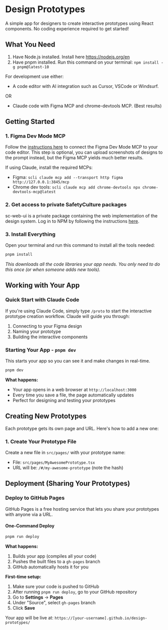 # Design Prototypes

A simple app for designers to create interactive prototypes using React components. No coding experience required to get started!

## What You Need

1. Have Node.js installed. Install here https://nodejs.org/en
2. Have pnpm installed. Run this command on your terminal: `npm install -g pnpm@latest-10`

For development use either:

- A code editor with AI integration such as Cursor, VSCode or Windsurf.

OR

- Claude code with Figma MCP and chrome-devtools MCP. (Best results)

## Getting Started

### 1. Figma Dev Mode MCP

Follow the [instructions here](https://help.figma.com/hc/en-us/articles/32132100833559-Guide-to-the-Dev-Mode-MCP-Server) to connect the Figma Dev Mode MCP to your code editor. This step is optional, you can upload screenshots of designs to the prompt instead, but the Figma MCP yields much better results.

If using Claude, install the required MCPs:

- Figma: `scli claude mcp add --transport http figma http://127.0.0.1:3845/mcp`
- Chrome dev tools: `scli claude mcp add chrome-devtools npx chrome-devtools-mcp@latest`

### 2. Get access to private SafetyCulture packages

sc-web-ui is a private package containing the web implementation of the design system. Log in to NPM by following the instructions [here](<https://safetyculture.atlassian.net/wiki/spaces/ENG/pages/11371232/HOW+TO+use+NPM+private+packages#Authentication-(Logging-in)>).

### 3. Install Everything

Open your terminal and run this command to install all the tools needed:

```bash
pnpm install
```

_This downloads all the code libraries your app needs. You only need to do this once (or when someone adds new tools)._

## Working with Your App

### Quick Start with Claude Code

If you're using Claude Code, simply type `/proto` to start the interactive prototype creation workflow. Claude will guide you through:

1. Connecting to your Figma design
2. Naming your prototype
3. Building the interactive components

### Starting Your App - `pnpm dev`

This starts your app so you can see it and make changes in real-time.

```bash
pnpm dev
```

**What happens:**

- Your app opens in a web browser at `http://localhost:3000`
- Every time you save a file, the page automatically updates
- Perfect for designing and testing your prototypes

## Creating New Prototypes

Each prototype gets its own page and URL. Here's how to add a new one:

### 1. Create Your Prototype File

Create a new file in `src/pages/` with your prototype name:

- File: `src/pages/MyAwesomePrototype.tsx`
- URL will be: `/#/my-awesome-prototype` (note the hash)

## Deployment (Sharing Your Prototypes)

### Deploy to GitHub Pages

GitHub Pages is a free hosting service that lets you share your prototypes with anyone via a URL.

#### One-Command Deploy

```bash
pnpm run deploy
```

**What happens:**

1. Builds your app (compiles all your code)
2. Pushes the built files to a `gh-pages` branch
3. GitHub automatically hosts it for you

**First-time setup:**

1. Make sure your code is pushed to GitHub
2. After running `pnpm run deploy`, go to your GitHub repository
3. Go to **Settings** → **Pages**
4. Under "Source", select `gh-pages` branch
5. Click **Save**

Your app will be live at: `https://[your-username].github.io/design-prototypes/`

